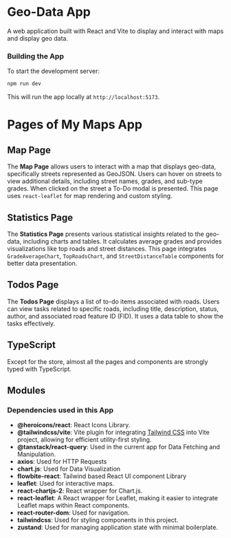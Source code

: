 # Geo-Data App

A web application built with React and Vite to display and interact with maps and display geo data.

### Building the App

To start the development server:

```bash
npm run dev
```

This will run the app locally at `http://localhost:5173`.


# Pages of My Maps App

## Map Page

The **Map Page** allows users to interact with a map that displays geo-data, specifically streets represented as GeoJSON. Users can hover on streets to view additional details, including street names, grades, and sub-type grades. When clicked on the street a To-Do modal is presented. This page uses `react-leaflet` for map rendering and custom styling.

## Statistics Page

The **Statistics Page** presents various statistical insights related to the geo-data, including charts and tables. It calculates average grades and provides visualizations like top roads and street distances. This page integrates `GradeAverageChart`, `TopRoadsChart`, and `StreetDistanceTable` components for better data presentation.

## Todos Page

The **Todos Page** displays a list of to-do items associated with roads. Users can view tasks related to specific roads, including title, description, status, author, and associated road feature ID (FID). It uses a data table to show the tasks effectively.

## TypeScript

Except for the store, almost all the pages and components are strongly typed with TypeScript.


## Modules

### Dependencies used in this App

- **@heroicons/react**: React Icons Library.
- **@tailwindcss/vite**: Vite plugin for integrating [Tailwind CSS](https://tailwindcss.com/) into Vite project, allowing for efficient utility-first styling.
- **@tanstack/react-query**: Used in the current app for Data Fetching and Manipulation.
- **axios**: Used for HTTP Requests
- **chart.js**: Used for Data Visualization
- **flowbite-react**: Tailwind based React UI component Library
- **leaflet**: Used for interactive maps.
- **react-chartjs-2**: React wrapper for Chart.js.
- **react-leaflet**: A React wrapper for Leaflet, making it easier to integrate Leaflet maps within React components.
- **react-router-dom**: Used for navigation.
- **tailwindcss**: Used for styling components in this project.
- **zustand**: Used for managing application state with minimal boilerplate.
